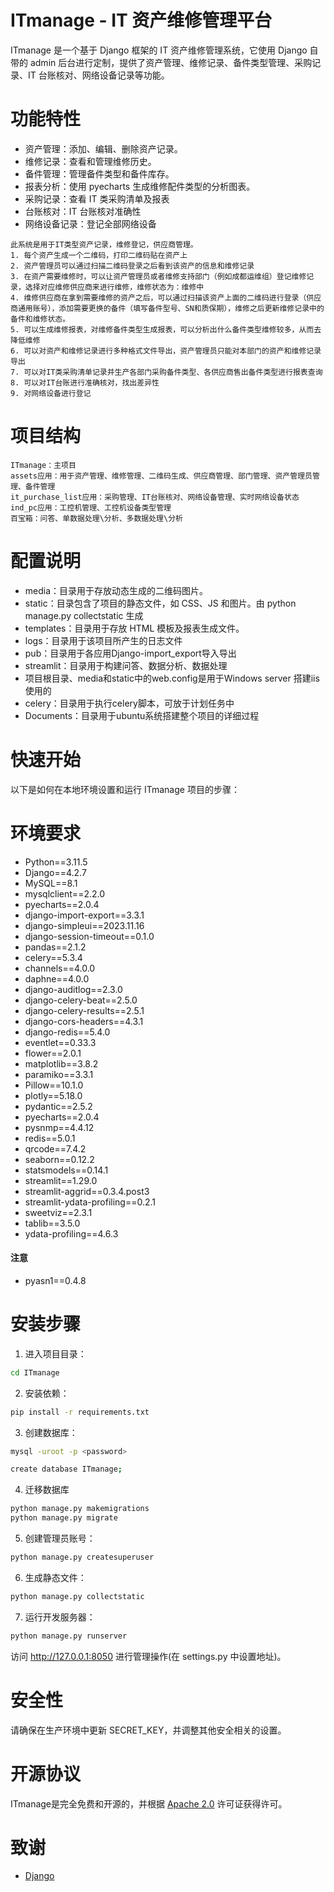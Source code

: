 # ITmanage - IT 资产维修管理平台

ITmanage 是一个基于 Django 框架的 IT 资产维修管理系统，它使用 Django 自带的 admin 后台进行定制，提供了资产管理、维修记录、备件类型管理、采购记录、IT 台账核对、网络设备记录等功能。

# 功能特性

- 资产管理：添加、编辑、删除资产记录。
- 维修记录：查看和管理维修历史。
- 备件管理：管理备件类型和备件库存。
- 报表分析：使用 pyecharts 生成维修配件类型的分析图表。
- 采购记录：查看 IT 类采购清单及报表
- 台账核对：IT 台账核对准确性
- 网络设备记录：登记全部网络设备

```textmate
此系统是用于IT类型资产记录，维修登记，供应商管理。
1. 每个资产生成一个二维码，打印二维码贴在资产上
2. 资产管理员可以通过扫描二维码登录之后看到该资产的信息和维修记录
3. 在资产需要维修时，可以让资产管理员或者维修支持部门（例如成都运维组）登记维修记录，选择对应维修供应商来进行维修，维修状态为：维修中
4. 维修供应商在拿到需要维修的资产之后，可以通过扫描该资产上面的二维码进行登录（供应商通用账号），添加需要更换的备件（填写备件型号、SN和质保期），维修之后更新维修记录中的备件和维修状态。
5. 可以生成维修报表，对维修备件类型生成报表，可以分析出什么备件类型维修较多，从而去降低维修
6. 可以对资产和维修记录进行多种格式文件导出，资产管理员只能对本部门的资产和维修记录导出
7. 可以对IT类采购清单记录并生产各部门采购备件类型、各供应商售出备件类型进行报表查询
8. 可以对IT台账进行准确核对，找出差异性
9. 对网络设备进行登记
```

# 项目结构

```textmate
ITmanage：主项目
assets应用：用于资产管理、维修管理、二维码生成、供应商管理、部门管理、资产管理员管理、备件管理
it_purchase_list应用：采购管理、IT台账核对、网络设备管理、实时网络设备状态
ind_pc应用：工控机管理、工控机设备类型管理
百宝箱：问答、单数据处理\分析、多数据处理\分析
```
# 配置说明

- media：目录用于存放动态生成的二维码图片。
- static：目录包含了项目的静态文件，如 CSS、JS 和图片。由 python manage.py collectstatic 生成
- templates：目录用于存放 HTML 模板及报表生成文件。
- logs：目录用于该项目所产生的日志文件
- pub：目录用于各应用Django-import_export导入导出
- streamlit：目录用于构建问答、数据分析、数据处理
- 项目根目录、media和static中的web.config是用于Windows server 搭建iis使用的
- celery：目录用于执行celery脚本，可放于计划任务中
- Documents：目录用于ubuntu系统搭建整个项目的详细过程

# 快速开始

以下是如何在本地环境设置和运行 ITmanage 项目的步骤：

# 环境要求

- Python==3.11.5
- Django==4.2.7
- MySQL==8.1
- mysqlclient==2.2.0
- pyecharts==2.0.4
- django-import-export==3.3.1
- django-simpleui==2023.11.16
- django-session-timeout==0.1.0
- pandas==2.1.2
- celery==5.3.4
- channels==4.0.0
- daphne==4.0.0
- django-auditlog==2.3.0
- django-celery-beat==2.5.0
- django-celery-results==2.5.1
- django-cors-headers==4.3.1
- django-redis==5.4.0
- eventlet==0.33.3
- flower==2.0.1
- matplotlib==3.8.2
- paramiko==3.3.1
- Pillow==10.1.0
- plotly==5.18.0
- pydantic==2.5.2
- pyecharts==2.0.4
- pysnmp==4.4.12
- redis==5.0.1
- qrcode==7.4.2
- seaborn==0.12.2
- statsmodels==0.14.1
- streamlit==1.29.0
- streamlit-aggrid==0.3.4.post3
- streamlit-ydata-profiling==0.2.1
- sweetviz==2.3.1
- tablib==3.5.0
- ydata-profiling==4.6.3
#### 注意
- pyasn1==0.4.8

# 安装步骤

1. 进入项目目录：

```sh
cd ITmanage
```

2. 安装依赖：

```sh
pip install -r requirements.txt
```

3. 创建数据库：

```sh
mysql -uroot -p <password>
```

```sh
create database ITmanage;
```

4. 迁移数据库

```sh
python manage.py makemigrations
python manage.py migrate
```

5. 创建管理员账号：

```sh
python manage.py createsuperuser
```

6. 生成静态文件：

```sh
python manage.py collectstatic
```

7. 运行开发服务器：

```sh
python manage.py runserver
```

访问 http://127.0.0.1:8050 进行管理操作(在 settings.py 中设置地址)。


# 安全性

请确保在生产环境中更新 SECRET_KEY，并调整其他安全相关的设置。

# 开源协议

ITmanage是完全免费和开源的，并根据 [Apache 2.0](https://www.apache.org/licenses/LICENSE-2.0) 许可证获得许可。

# 致谢

- [Django](https://www.djangoproject.com/)

